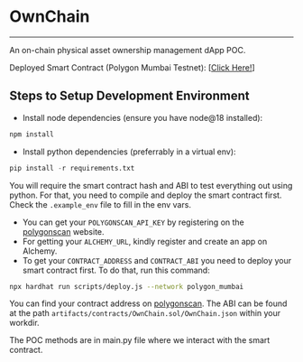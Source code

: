 # OwnChain
---

An on-chain physical asset ownership management dApp POC.

Deployed Smart Contract (Polygon Mumbai Testnet): [[Click Here!](https://mumbai.polygonscan.com/address/0x1150964331fbf3dd7d6a6a68be75d806ea3fa900)]

## Steps to Setup Development Environment

* Install node dependencies (ensure you have node@18 installed):
```bash
npm install
```

* Install python dependencies (preferrably in a virtual env):
```python
pip install -r requirements.txt
```

You will require the smart contract hash and ABI to test everything out using python. For that, you need to compile and deploy the smart contract first. Check the `.example_env` file to fill in the env vars.

* You can get your `POLYGONSCAN_API_KEY` by registering on the [polygonscan](https://polygonscan.com/) website.
* For getting your `ALCHEMY_URL`, kindly register and create an app on Alchemy.
* To get your `CONTRACT_ADDRESS` and `CONTRACT_ABI` you need to deploy your smart contract first. To do that, run this command:

```bash
npx hardhat run scripts/deploy.js --network polygon_mumbai
```

You can find your contract address on [polygonscan](https://polygonscan.com/).
The ABI can be found at the path `artifacts/contracts/OwnChain.sol/OwnChain.json` within your workdir.


The POC methods are in main.py file where we interact with the smart contract.

